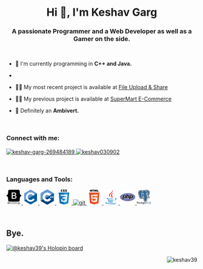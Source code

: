 <h1 align="center">Hi 👋, I'm Keshav Garg</h1>

<h3 align="center">A passionate Programmer and a Web Developer as well as a Gamer on the side.</h3>

<br/>

- 🌱 I'm currently programming in **C++ and Java.**
- 
- 👨‍💻 My most recent project is available at <a target="_blank" href="https://keshav39.pythonanywhere.com">File Upload & Share</a>
- 👨‍💻 My previous project is available at <a target="_blank" href="https://keshavgargwebd.000webhostapp.com/Major-Project/">SuperMart E-Commerce</a>

- 👀 Definitely an **Ambivert.**

<br/>
<h3 align="left">Connect with me:</h3>
<p align="left" padding="5px">
  <a href="https://linkedin.com/in/keshav-garg-269484189" target="_blank" margin="5px">
    <img margin="5px"align="center" src="https://raw.githubusercontent.com/rahuldkjain/github-profile-readme-generator/master/src/images/icons/Social/linked-in-alt.svg" alt="keshav-garg-269484189" height="30" width="40" />
  </a>
  <a href="https://instagram.com/keshav030902" target="_blank" margin="5px">
    <img margin="5px"align="center" src="https://raw.githubusercontent.com/rahuldkjain/github-profile-readme-generator/master/src/images/icons/Social/instagram.svg" alt="keshav030902" height="30" width="40" />
  </a>
</p>

<br/>
<h3 align="left">Languages and Tools:</h3>
<p align="left" padding="5px">
  <a href="https://getbootstrap.com" target="_blank" rel="noreferrer" margin="5px">
    <img margin="5px" src="https://raw.githubusercontent.com/devicons/devicon/master/icons/bootstrap/bootstrap-plain-wordmark.svg" alt="bootstrap" width="40" height="40"/>
  </a>
  <a href="https://www.cprogramming.com/" target="_blank" rel="noreferrer" margin="5px">
    <img margin="5px" src="https://raw.githubusercontent.com/devicons/devicon/master/icons/c/c-original.svg" alt="c" width="40" height="40"/> 
  </a>
  <a href="https://www.w3schools.com/cpp/" target="_blank" rel="noreferrer" margin="5px">
    <img margin="5px" src="https://raw.githubusercontent.com/devicons/devicon/master/icons/cplusplus/cplusplus-original.svg" alt="cplusplus" width="40" height="40"/>
  </a>
  <a href="https://www.w3schools.com/css/" target="_blank" rel="noreferrer" margin="5px">
    <img margin="5px" src="https://raw.githubusercontent.com/devicons/devicon/master/icons/css3/css3-original-wordmark.svg" alt="css3" width="40" height="40"/>
  </a>
  <a href="https://git-scm.com/" target="_blank" rel="noreferrer" margin="5px"> 
    <img margin="5px" src="https://www.vectorlogo.zone/logos/git-scm/git-scm-icon.svg" alt="git" width="40" height="40"/>
  </a>
  <a href="https://www.w3schools.com/html/" target="_blank" rel="noreferrer" margin="5px"> 
    <img margin="5px"src="https://raw.githubusercontent.com/devicons/devicon/master/icons/html5/html5-original-wordmark.svg" alt="html5" width="40" height="40"/> 
  </a>
  <a href="https://www.java.com" target="_blank" rel="noreferrer" margin="5px"> 
    <img margin="5px" src="https://raw.githubusercontent.com/devicons/devicon/master/icons/java/java-original.svg" alt="java" width="40" height="40"/> 
  </a>
  <a href="https://www.php.net" target="_blank" rel="noreferrer" margin="5px"> 
    <img margin="5px" src="https://raw.githubusercontent.com/devicons/devicon/master/icons/php/php-original.svg" alt="php" width="40" height="40"/>
  </a>
  <a href="https://www.postgresql.org" target="_blank" rel="noreferrer" margin="5px">
    <img margin="5px" src="https://raw.githubusercontent.com/devicons/devicon/master/icons/postgresql/postgresql-original-wordmark.svg" alt="postgresql" width="40" height="40"/> 
  </a> 
</p>
<br/>
<h2> Bye. </h2>

[![@keshav39's Holopin board](https://holopin.me/keshav39)](https://holopin.io/@keshav39)


<p align="right" font-size="30px">
  <img src="https://komarev.com/ghpvc/?username=keshav39&label=View%20Count&color=00ff33&style=plastic" alt="keshav39" /> 
</p>

<!---
keshav39/keshav39 is a ✨ special ✨ repository because its `README.md` (this file) appears on your GitHub profile.
You can click the Preview link to take a look at your changes.
--->
